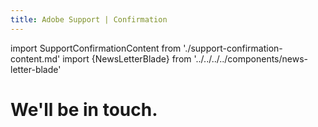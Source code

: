 ```yaml
---
title: Adobe Support | Confirmation
---
```


import SupportConfirmationContent from './support-confirmation-content.md'
import {NewsLetterBlade} from '../../../../components/news-letter-blade'

<Hero slots="heading" variant="fullwidth" theme="dark"  customLayout className="contactUsHerobgImage Hero-Banner support-confirmation" />

# We'll be in touch.

<WrapperComponent slots="content" theme="lightest" className="pdf-embed"/>

<SupportConfirmationContent/>

<NewsLetterBlade className="news-letter"/>